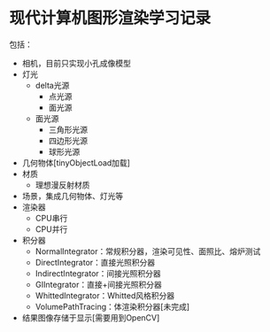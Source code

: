 ﻿# 现代计算机图形渲染学习记录
包括：
- 相机，目前只实现小孔成像模型
- 灯光
	- delta光源
		- 点光源
		- 面光源
	- 面光源
		- 三角形光源
		- 四边形光源
		- 球形光源
- 几何物体[tinyObjectLoad加载]
- 材质
	- 理想漫反射材质
- 场景，集成几何物体、灯光等
- 渲染器
	- CPU串行
	- CPU并行
- 积分器
	- NormalIntegrator：常规积分器，渲染可见性、面照比、熔炉测试
	- DirectIntegrator：直接光照积分器
	- IndirectIntegrator：间接光照积分器
	- GIIntegrator：直接+间接光照积分器
	- WhittedIntegrator：Whitted风格积分器
	- VolumePathTracing：体渲染积分器[未完成]
- 结果图像存储于显示[需要用到OpenCV]
